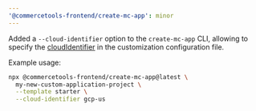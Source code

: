 ```yaml
---
'@commercetools-frontend/create-mc-app': minor
---
```


Added a `--cloud-identifier` option to the `create-mc-app` CLI, allowing to specify the [cloudIdentifier](https://docs.commercetools.com/merchant-center-customizations/api-reference/custom-application-config#cloudidentifier) in the customization configuration file.

Example usage:

```bash
npx @commercetools-frontend/create-mc-app@latest \
  my-new-custom-application-project \
  --template starter \
  --cloud-identifier gcp-us
```

